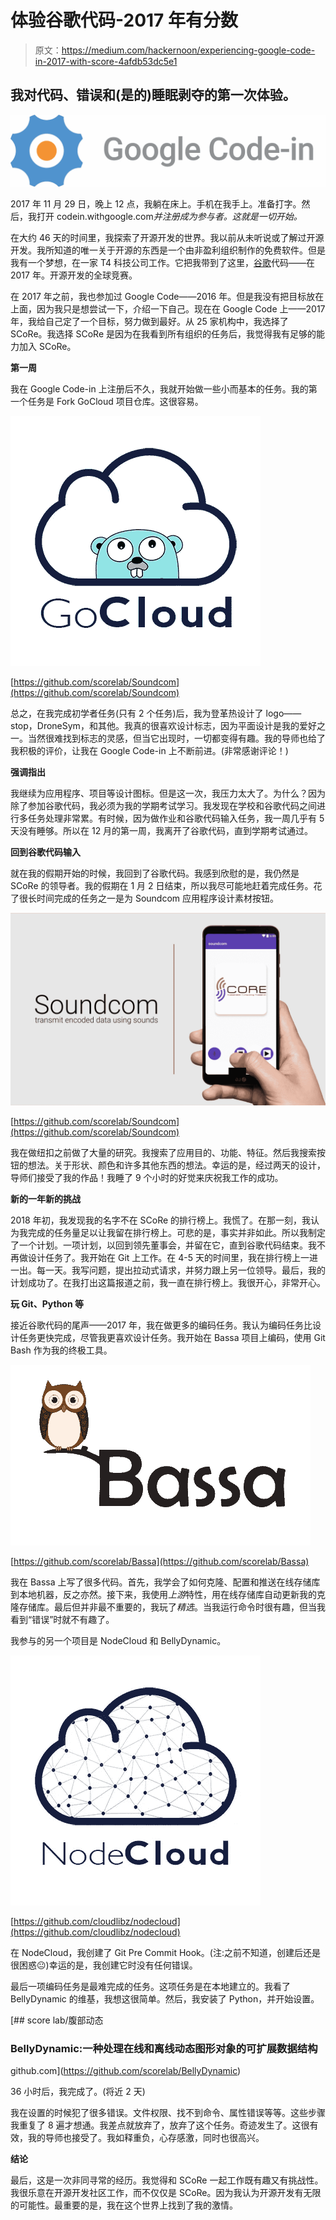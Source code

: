 # 体验谷歌代码-2017 年有分数

> 原文：<https://medium.com/hackernoon/experiencing-google-code-in-2017-with-score-4afdb53dc5e1>

## 我对代码、错误和(是的)睡眠剥夺的第一次体验。

![](img/e33f87a025127f7913f9ceb8dff8893f.png)

2017 年 11 月 29 日，晚上 12 点，我躺在床上。手机在我手上。准备打字。然后，我打开 codein.withgoogle.com*并注册成为参与者。这就是一切开始。*

在大约 46 天的时间里，我探索了开源开发的世界。我以前从未听说或了解过开源开发。我所知道的唯一关于开源的东西是一个由非盈利组织制作的免费软件。但是我有一个梦想，在一家 T4 科技公司工作。它把我带到了这里，[谷歌](https://hackernoon.com/tagged/google)代码——在 2017 年。开源开发的全球竞赛。

在 2017 年之前，我也参加过 Google Code——2016 年。但是我没有把目标放在上面，因为我只是想尝试一下，介绍一下自己。现在在 Google Code 上——2017 年，我给自己定了一个目标，努力做到最好。从 25 家机构中，我选择了 SCoRe。我选择 SCoRe 是因为在我看到所有组织的任务后，我觉得我有足够的能力加入 SCoRe。

**第一周**

我在 Google Code-in 上注册后不久，我就开始做一些小而基本的任务。我的第一个任务是 Fork GoCloud 项目仓库。这很容易。

![](img/382e011bc4fed3902c97a431e23833c2.png)

[https://github.com/scorelab/Soundcom](https://github.com/scorelab/Soundcom)

总之，在我完成初学者任务(只有 2 个任务)后，我为登革热设计了 logo——stop，DroneSym，和其他。我真的很喜欢设计标志，因为平面设计是我的爱好之一。当然很难找到标志的灵感，但当它出现时，一切都变得有趣。我的导师也给了我积极的评价，让我在 Google Code-in 上不断前进。(非常感谢评论！)

**强调指出**

我继续为应用程序、项目等设计图标。但是这一次，我压力太大了。为什么？因为除了参加谷歌代码，我必须为我的学期考试学习。我发现在学校和谷歌代码之间进行多任务处理非常累。有时候，因为做作业和谷歌代码输入任务，我一周几乎有 5 天没有睡够。所以在 12 月的第一周，我离开了谷歌代码，直到学期考试通过。

**回到谷歌代码输入**

就在我的假期开始的时候，我回到了谷歌代码。我感到欣慰的是，我仍然是 SCoRe 的领导者。我的假期在 1 月 2 日结束，所以我尽可能地赶着完成任务。花了很长时间完成的任务之一是为 Soundcom 应用程序设计素材按钮。

![](img/38e16b0735bb803f62795effea2f3909.png)

[https://github.com/scorelab/Soundcom](https://github.com/scorelab/Soundcom)

我在做纽扣之前做了大量的研究。我搜索了应用目的、功能、特征。然后我搜索按钮的想法。关于形状、颜色和许多其他东西的想法。幸运的是，经过两天的设计，导师们接受了我的作品！我睡了 9 个小时的好觉来庆祝我工作的成功。

**新的一年新的挑战**

2018 年初，我发现我的名字不在 SCoRe 的排行榜上。我慌了。在那一刻，我认为我完成的任务量足以让我留在排行榜上。可悲的是，事实并非如此。所以我制定了一个计划。一项计划，以回到领先董事会，并留在它，直到谷歌代码结束。我不再做设计任务了。我开始在 Git 上工作。在 4-5 天的时间里，我在排行榜上一进一出。每一天。我写问题，提出拉动式请求，并努力跟上另一位领导。最后，我的计划成功了。在我打出这篇报道之前，我一直在排行榜上。我很开心，非常开心。

**玩 Git、Python 等**

接近谷歌代码的尾声——2017 年，我在做更多的编码任务。我认为编码任务比设计任务更快完成，尽管我更喜欢设计任务。我开始在 Bassa 项目上编码，使用 Git Bash 作为我的终极工具。

![](img/3587adb4aef51a9d3d5105231d429426.png)

[https://github.com/scorelab/Bassa](https://github.com/scorelab/Bassa)

我在 Bassa 上写了很多代码。首先，我学会了如何克隆、配置和推送在线存储库到本地机器，反之亦然。接下来，我使用*上游*特性，用在线存储库自动更新我的克隆存储库。最后但并非最不重要的，我玩了*精选*。当我运行命令时很有趣，但当我看到“错误”时就不有趣了。

我参与的另一个项目是 NodeCloud 和 BellyDynamic。

![](img/c00e4a2c1801e2cbc2fa939843724419.png)

[https://github.com/cloudlibz/nodecloud](https://github.com/cloudlibz/nodecloud)

在 NodeCloud，我创建了 Git Pre Commit Hook。(注:之前不知道，创建后还是很困惑😐)幸运的是，我创建它时没有任何错误。

最后一项编码任务是最难完成的任务。这项任务是在本地建立的。我看了 BellyDynamic 的维基，我想这很简单。然后，我安装了 Python，并开始设置。

[](https://github.com/scorelab/BellyDynamic) [## score lab/腹部动态

### BellyDynamic:一种处理在线和离线动态图形对象的可扩展数据结构

github.com](https://github.com/scorelab/BellyDynamic) 

36 小时后，我完成了。(将近 2 天)

我在设置的时候犯了很多错误。文件权限、找不到命令、属性错误等等。这些步骤我重复了 8 遍才想通。我差点就放弃了，放弃了这个任务。奇迹发生了。这很有效，我的导师也接受了。我如释重负，心存感激，同时也很高兴。

**结论**

最后，这是一次非同寻常的经历。我觉得和 SCoRe 一起工作既有趣又有挑战性。我很乐意在开源开发社区工作，而不仅仅是 SCoRe。因为我认为开源开发有无限的可能性。最重要的是，我在这个世界上找到了我的激情。